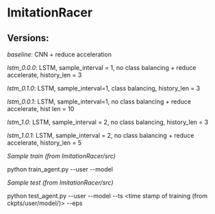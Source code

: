 # ImitationRacer

## Versions:

*baseline*: CNN + reduce acceleration

*lstm_0.0.0*: LSTM, sample_interval = 1, no class balancing + reduce accelerate, history_len = 3 

*lstm_0.1.0*: LSTM, sample_interval=1, class balancing, history_len = 3

*lstm_0.0.1*: LSTM, sample_interval=1, no class balancing + reduce accelerate, hist len = 10


*lstm_1.0*: LSTM, sample_interval = 2, no class balancing, history_len = 3 

*lstm_1.0.1*: LSTM, sample_interval = 2,  no class balancing + reduce accelerate, history_len = 5

*Sample train (from ImitationRacer/src)*

python train_agent.py --user <user name> --model <version name> 

*Sample test (from ImitationRacer/src)*

python test_agent.py --user <user name> --model <version name> --ts <time stamp of training (from ckpts/user/model/)> --eps <num episodes>